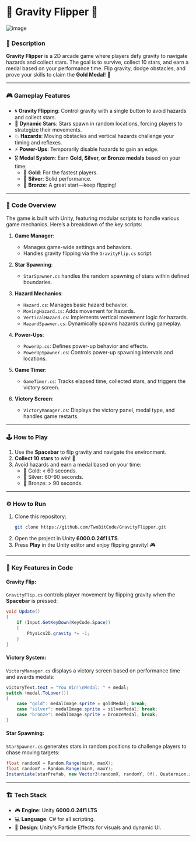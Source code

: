 # 🌌 **Gravity Flipper** 🚀
![image](https://github.com/user-attachments/assets/79e87a12-0783-4d7f-a35d-dfc93261df7a)

### 🌟 **Description**
**Gravity Flipper** is a 2D arcade game where players defy gravity to navigate hazards and collect stars. The goal is to survive, collect 10 stars, and earn a medal based on your performance time. Flip gravity, dodge obstacles, and prove your skills to claim the **Gold Medal**! 🥇

---

### 🎮 **Gameplay Features**
- 🌀 **Gravity Flipping**: Control gravity with a single button to avoid hazards and collect stars.
- 🌟 **Dynamic Stars**: Stars spawn in random locations, forcing players to strategize their movements.
- 💥 **Hazards**: Moving obstacles and vertical hazards challenge your timing and reflexes.
- ⚡ **Power-Ups**: Temporarily disable hazards to gain an edge.
- 🎖️ **Medal System**: Earn **Gold, Silver, or Bronze medals** based on your time:
  - 🥇 **Gold**: For the fastest players.
  - 🥈 **Silver**: Solid performance.
  - 🥉 **Bronze**: A great start—keep flipping!

---

### 📜 **Code Overview**
The game is built with Unity, featuring modular scripts to handle various game mechanics. Here’s a breakdown of the key scripts:

1. **Game Manager**:
   - Manages game-wide settings and behaviors.
   - Handles gravity flipping via the `GravityFlip.cs` script.

2. **Star Spawning**:
   - `StarSpawner.cs` handles the random spawning of stars within defined boundaries.

3. **Hazard Mechanics**:
   - `Hazard.cs`: Manages basic hazard behavior.
   - `MovingHazard.cs`: Adds movement for hazards.
   - `VerticalHazard.cs`: Implements vertical movement logic for hazards.
   - `HazardSpawner.cs`: Dynamically spawns hazards during gameplay.

4. **Power-Ups**:
   - `PowerUp.cs`: Defines power-up behavior and effects.
   - `PowerUpSpawner.cs`: Controls power-up spawning intervals and locations.

5. **Game Timer**:
   - `GameTimer.cs`: Tracks elapsed time, collected stars, and triggers the victory screen.

6. **Victory Screen**:
   - `VictoryManager.cs`: Displays the victory panel, medal type, and handles game restarts.

---

### 🕹️ **How to Play**
1. Use the **Spacebar** to flip gravity and navigate the environment.
2. **Collect 10 stars** to win! 🌟
3. Avoid hazards and earn a medal based on your time:
   - 🥇 Gold: < 60 seconds.
   - 🥈 Silver: 60–90 seconds.
   - 🥉 Bronze: > 90 seconds.

---

### ⚙️ **How to Run**
1. Clone this repository:
   ```bash
   git clone https://github.com/TwoBitCode/GravityFlipper.git
   ```
2. Open the project in Unity **6000.0.24f1 LTS**.
3. Press **Play** in the Unity editor and enjoy flipping gravity! 🎮

---

### 📜 **Key Features in Code**
#### **Gravity Flip**:
`GravityFlip.cs` controls player movement by flipping gravity when the **Spacebar** is pressed:
```csharp
void Update()
{
    if (Input.GetKeyDown(KeyCode.Space))
    {
        Physics2D.gravity *= -1;
    }
}
```

#### **Victory System**:
`VictoryManager.cs` displays a victory screen based on performance time and awards medals:
```csharp
victoryText.text = "You Win!\nMedal: " + medal;
switch (medal.ToLower())
{
    case "gold": medalImage.sprite = goldMedal; break;
    case "silver": medalImage.sprite = silverMedal; break;
    case "bronze": medalImage.sprite = bronzeMedal; break;
}
```

#### **Star Spawning**:
`StarSpawner.cs` generates stars in random positions to challenge players to chase moving targets:
```csharp
float randomX = Random.Range(minX, maxX);
float randomY = Random.Range(minY, maxY);
Instantiate(starPrefab, new Vector3(randomX, randomY, 0f), Quaternion.identity);
```

---

### 🏗️ **Tech Stack**
- 🎮 **Engine**: Unity **6000.0.24f1 LTS**
- 💻 **Language**: C# for all scripting.
- 🎨 **Design**: Unity's Particle Effects for visuals and dynamic UI.

---
